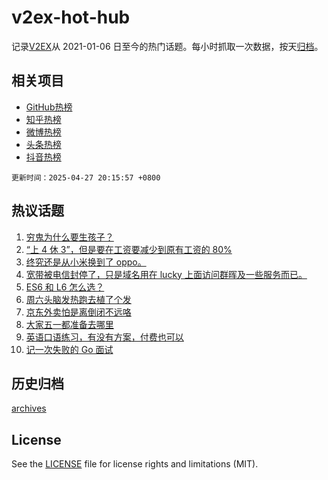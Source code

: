 # v2ex-hot-hub

 记录[V2EX](https://www.v2ex.com/)从 2021-01-06 日至今的热门话题。每小时抓取一次数据，按天[归档](archives)。
 
 ## 相关项目

- [GitHub热榜](https://github.com/snaildev/github-hot-hub)
- [知乎热榜](https://github.com/snaildev/zhihu-hot-hub)
- [微博热榜](https://github.com/snaildev/weibo-hot-hub)
- [头条热榜](https://github.com/snaildev/toutiao-hot-hub)
- [抖音热榜](https://github.com/snaildev/douyin-hot-hub)


 `更新时间：2025-04-27 20:15:57 +0800`

## 热议话题

1. [穷鬼为什么要生孩子？](https://www.v2ex.com/t/1128290)
1. [“上 4 休 3”，但是要在工资要减少到原有工资的 80%](https://www.v2ex.com/t/1128280)
1. [终究还是从小米换到了 oppo。](https://www.v2ex.com/t/1128296)
1. [宽带被电信封停了，只是域名用在 lucky 上面访问群晖及一些服务而已。](https://www.v2ex.com/t/1128249)
1. [ES6 和 L6 怎么选？](https://www.v2ex.com/t/1128294)
1. [周六头脑发热跑去植了个发](https://www.v2ex.com/t/1128301)
1. [京东外卖怕是离倒闭不远咯](https://www.v2ex.com/t/1128245)
1. [大家五一都准备去哪里](https://www.v2ex.com/t/1128343)
1. [英语口语练习，有没有方案，付费也可以](https://www.v2ex.com/t/1128288)
1. [记一次失败的 Go 面试](https://www.v2ex.com/t/1128388)

## 历史归档

[archives](archives)

## License

See the [LICENSE](LICENSE) file for license rights and limitations (MIT).

